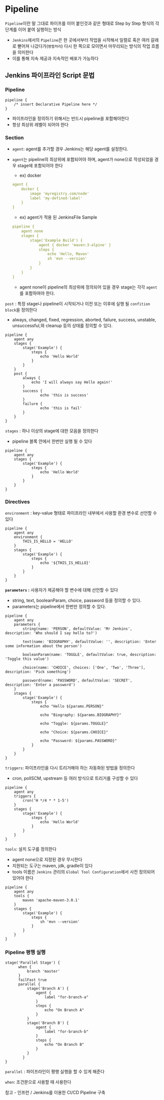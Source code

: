 # Pipeline

`Pipeline`이란 말 그대로 파이프를 이어 붙인것과 같은 형태로 Step by Step 형식의 각 단계를 이어 붙여 실행하는 방식

- `Jenkins`에서의 `Pipeline`은 한 곳에서부터 작업을 시작해서 일렬로 혹은 여러 갈래로 뻗어져 나갔다가(`병렬처리`) 다시 한 쪽으로 모이면서 마무리되는 방식의 작업 흐름을 의미한다
- 이를 통해 지속 제공과 지속적인 배포가 가능하다

## Jenkins 파이프라인 Script 문법

### **Pipeline**

```livescript
pipeline {
    /* insert Declarative Pipeline here */
}
```

- 파이프라인을 정의하기 위해서는 반드시 pipeline을 포함해야한다
- 항상 최상위 레벨이 되어야 한다

### **Section**

- `agent`: agent를 추가할 경우 Jenkins는 해당 agent를 설정한다.
- `agent`는 pipeline의 최상위에 포함되어야 하며, agent가 none으로 작성되었을 경우 stage에 포함되어야 한다
    - ex) docker

    ```yaml
    agent {
        docker {
            image 'myregistry.com/node'
            label 'my-defined-label'
        }
    }
    ```

    - ex) agent가 적용 된 JenkinsFile Sample

    ```yaml
    pipeline {
        agent none
        stages {
            stage('Example Build') {
                agent { docker 'maven:3-alpine' }
                steps {
                    echo 'Hello, Maven'
                    sh 'mvn --version'
                }
            }
        }
    }
    ```

    - agent none이 pipeline의 최상위에 정의되어 있을 경우 stage는 각각 `agent`를 포함하여야 한다.

`post` : 특정 stage나 pipeline이 시작되거나 이전 또는 이후에 실행 될 `confition block`을 정의한다

- always, changed, fixed, regression, aborted, failure, success, unstable, unsuccessful,와 cleanup 등의 상태를 정의할 수 있다.

```livescript
pipeline {
    agent any
    stages {
        stage('Example') {
            steps {
                echo 'Hello World'
            }
        }
    }
    post { 
        always { 
            echo 'I will always say Hello again!'
        }
        success {
		        echo 'this is success'
        }
        failure {
		        echo 'this is fail'
        }
    }
}
```

`stages` : 하나 이상의 stage에 대한 모음을 정의한다

- pipeline 블록 안에서 한번만 실행 될 수 있다

```livescript
pipeline {
    agent any
    stages { 
        stage('Example') {
            steps {
                echo 'Hello World'
            }
        }
    }
}
```

### **Directives**

`environment` : key-value 형태로 파이프라인 내부에서 사용할 환경 변수로 선언할 수 있다

```livescript
pipeline {
    agent any
    environment {
        THIS_IS_HELLO = 'HELLO'
    }
    stages { 
        stage('Example') {
            steps {
                echo '${THIS_IS_HELLO}'
            }
        }
    }
}
```

**`parameters` :** 사용자가 제공해야 할 변수에 대해 선언할 수 있다

- string, text, booleanParam, choice, password 등을 정의할 수 있다.
- parameters는 pipeline에서 한번만 정의할 수 있다.

```livescript
pipeline {
    agent any
    parameters {
        string(name: 'PERSON', defaultValue: 'Mr Jenkins', description: 'Who should I say hello to?')

        text(name: 'BIOGRAPHY', defaultValue: '', description: 'Enter some information about the person')

        booleanParam(name: 'TOGGLE', defaultValue: true, description: 'Toggle this value')

        choice(name: 'CHOICE', choices: ['One', 'Two', 'Three'], description: 'Pick something')

        password(name: 'PASSWORD', defaultValue: 'SECRET', description: 'Enter a password')
    }
    stages {
        stage('Example') {
            steps {
                echo "Hello ${params.PERSON}"

                echo "Biography: ${params.BIOGRAPHY}"

                echo "Toggle: ${params.TOGGLE}"

                echo "Choice: ${params.CHOICE}"

                echo "Password: ${params.PASSWORD}"
            }
        }
    }
}
```

`triggers`: 파이프라인을 다시 트리거해야 하는 자동화된 방법을 정의한다

- cron, pollSCM, upstream 등 여러 방식으로 트리거를 구성할 수 있다

```livescript
pipeline {
    agent any
    triggers {
        cron('H */4 * * 1-5')
    }
    stages {
        stage('Example') {
            steps {
                echo 'Hello World'
            }
        }
    }
}
```

`tools`: 설치 도구를 정의한다

- agent none으로 지정된 경우 무시한다
- 지원되는 도구는 maven, jdk, gradle이 있다
- tools 이름은 `Jenkins` 관리의 `Global Tool Configuration`에서 사전 정의되어 있어야 한다

```livescript
pipeline {
    agent any
    tools {
        maven 'apache-maven-3.0.1' 
    }
    stages {
        stage('Example') {
            steps {
                sh 'mvn --version'
            }
        }
    }
}
```

### Pipeline 평행 실행

```livescript
stage('Parallel Stage') {
      when {
          branch 'master'
      }
      failFast true
      parallel {
          stage('Branch A') {
              agent {
                  label "for-branch-a"
              }
              steps {
                  echo "On Branch A"
              }
          }
          stage('Branch B') {
              agent {
                  label "for-branch-b"
              }
              steps {
                  echo "On Branch B"
              }
          }
        }
}        
```

`parallel` : 파이프라인이 평행 실행을 할 수 있게 해준다

`when`: 조건문으로 사용할 때 사용한다

참고 - 인프런 / Jenkins를 이용한 CI/CD Pipeline 구축